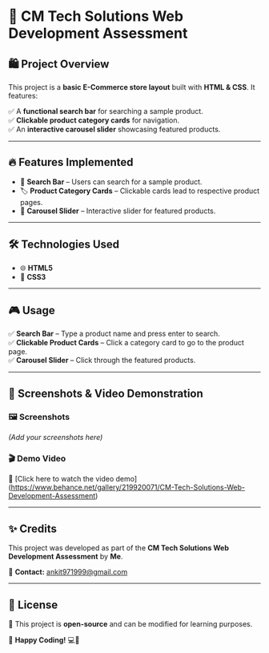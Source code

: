 # 🚀 CM Tech Solutions Web Development Assessment  

## 🛍️ Project Overview  
This project is a **basic E-Commerce store layout** built with **HTML & CSS**. It features:  

✅ A **functional search bar** for searching a sample product.  
✅ **Clickable product category cards** for navigation.  
✅ An **interactive carousel slider** showcasing featured products.  

---

## 🔥 Features Implemented  
- 🔎 **Search Bar** – Users can search for a sample product.  
- 🏷 **Product Category Cards** – Clickable cards lead to respective product pages.  
- 🎠 **Carousel Slider** – Interactive slider for featured products.  

---

## 🛠 Technologies Used  
- 🌐 **HTML5**  
- 🎨 **CSS3**  

---

## 🎮 Usage  
✅ **Search Bar** – Type a product name and press enter to search.  
✅ **Clickable Product Cards** – Click a category card to go to the product page.  
✅ **Carousel Slider** – Click through the featured products.  

---

## 📸 Screenshots & Video Demonstration  
### 🖼 Screenshots  
*(Add your screenshots here)*  

### 🎬 Demo Video  
🎥 [Click here to watch the video demo] (https://www.behance.net/gallery/219920071/CM-Tech-Solutions-Web-Development-Assessment)

---

## ✨ Credits  
This project was developed as part of the **CM Tech Solutions Web Development Assessment** by **Me**.  

📧 **Contact:** ankit971999@gmail.com  

---

## 📜 License  
📄 This project is **open-source** and can be modified for learning purposes.  

🚀 **Happy Coding!** 💻🎉  


